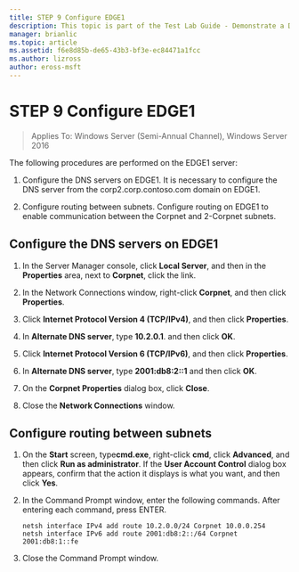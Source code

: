 ```yaml
---
title: STEP 9 Configure EDGE1
description: This topic is part of the Test Lab Guide - Demonstrate a DirectAccess Multisite Deployment for Windows Server 2016
manager: brianlic
ms.topic: article
ms.assetid: f6e8d85b-de65-43b3-bf3e-ec84471a1fcc
ms.author: lizross
author: eross-msft
---
```

# STEP 9 Configure EDGE1

>Applies To: Windows Server (Semi-Annual Channel), Windows Server 2016

The following procedures are performed on the EDGE1 server:

1. Configure the DNS servers on EDGE1. It is necessary to configure the DNS server from the corp2.corp.contoso.com domain on EDGE1.

2. Configure routing between subnets. Configure routing on EDGE1 to enable communication between the Corpnet and 2-Corpnet subnets.

## <a name="IPv6"></a>Configure the DNS servers on EDGE1

1.  In the Server Manager console, click **Local Server**, and then in the **Properties** area, next to **Corpnet**, click the link.

2.  In the Network Connections window, right-click **Corpnet**, and then click **Properties**.

3.  Click **Internet Protocol Version 4 (TCP/IPv4)**, and then click **Properties**.

4.  In **Alternate DNS server**, type **10.2.0.1**. and then click **OK**.

5.  Click **Internet Protocol Version 6 (TCP/IPv6)**, and then click **Properties**.

6.  In **Alternate DNS server**, type **2001:db8:2::1** and then click **OK**.

7.  On the **Corpnet Properties** dialog box, click **Close**.

8.  Close the **Network Connections** window.

## <a name="ConfigRouting"></a>Configure routing between subnets

1.  On the **Start** screen, type**cmd.exe**, right-click **cmd**, click **Advanced**, and then click **Run as administrator**. If the **User Account Control** dialog box appears, confirm that the action it displays is what you want, and then click **Yes**.

2.  In the Command Prompt window, enter the following commands. After entering each command, press ENTER.

    ```
    netsh interface IPv4 add route 10.2.0.0/24 Corpnet 10.0.0.254
    netsh interface IPv6 add route 2001:db8:2::/64 Corpnet 2001:db8:1::fe
    ```

3.  Close the Command Prompt window.



